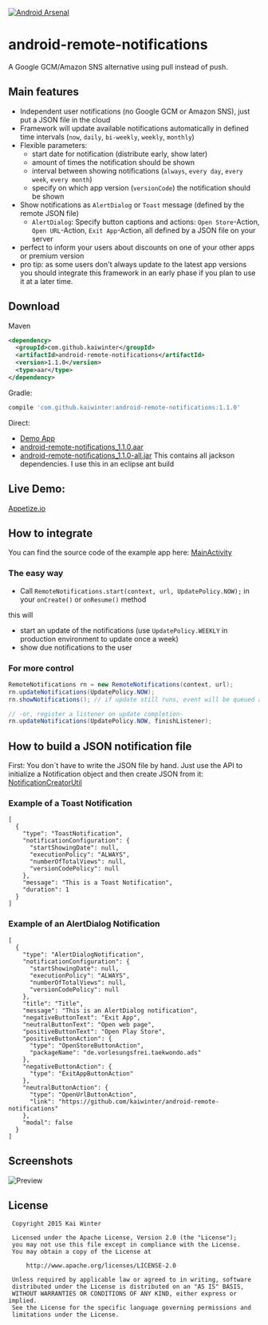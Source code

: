 [![Android Arsenal](https://img.shields.io/badge/Android%20Arsenal-android--remote--notifications-green.svg?style=flat)](https://android-arsenal.com/details/1/2058)
# android-remote-notifications
A Google GCM/Amazon SNS alternative using pull instead of push.
## Main features
- Independent user notifications (no Google GCM or Amazon SNS), just put a JSON file in the cloud
- Framework will update available notifications automatically in defined time intervals (`now`, `daily`, `bi-weekly`, `weekly`, `monthly`)
- Flexible parameters:
  - start date for notification (distribute early, show later)
  - amount of times the notification should be shown
  - interval between showing notifications (`always`, `every day`, `every week`, `every month`)
  - specify on which app version (`versionCode`) the notification should be shown
- Show notifications as `AlertDialog` or `Toast` message (defined by the remote JSON file)
  - `AlertDialog`: Specify button captions and actions: `Open Store`-Action, `Open URL`-Action, `Exit App`-Action, all defined by a JSON file on your server
- perfect to inform your users about discounts on one of your other apps or premium version
- pro tip: as some users don't always update to the latest app versions you should integrate this framework in an early phase if you plan to use it at a later time.

## Download
Maven
```xml
<dependency>
  <groupId>com.github.kaiwinter</groupId>
  <artifactId>android-remote-notifications</artifactId>
  <version>1.1.0</version>
  <type>aar</type>
</dependency>
```  
Gradle:
```groovy
compile 'com.github.kaiwinter:android-remote-notifications:1.1.0'
```
Direct:
- [Demo App](https://github.com/kaiwinter/android-remote-notifications/releases/download/v1.1.0/remotenotifications-example-1.1.0.apk)
- [android-remote-notifications_1.1.0.aar](https://github.com/kaiwinter/android-remote-notifications/releases/download/v1.1.0/android-remote-notifications-1.1.0.aar)
- [android-remote-notifications_1.1.0-all.jar](https://github.com/kaiwinter/android-remote-notifications/releases/download/v1.1.0/android-remote-notifications-1.1.0-all.jar) This contains all jackson dependencies. I use this in an eclipse ant build

## Live Demo:
[Appetize.io](https://appetize.io/app/efkur5jaxuztahp6wtc5n65x74)

## How to integrate
You can find the source code of the example app here: [MainActivity](https://github.com/kaiwinter/android-remote-notifications/blob/master/example/src/main/java/com/github/kaiwinter/androidremotenotifications/example/MainActivity.java)
### The easy way
- Call `RemoteNotifications.start(context, url, UpdatePolicy.NOW);` in your `onCreate()` or `onResume()` method

this will
- start an update of the notifications (use `UpdatePolicy.WEEKLY` in production environment to update once a week)
- show due notifications to the user
 
### For more control
```java
RemoteNotifications rn = new RemoteNotifications(context, url);
rn.updateNotifications(UpdatePolicy.NOW);
rn.showNotifications(); // if update still runs, event will be queued and carried out later

// -or, register a listener on update completion-
rn.updateNotifications(UpdatePolicy.NOW, finishListener);
```

## How to build a JSON notification file
First: You don´t have to write the JSON file by hand. Just use the API to initialize a Notification object and then create JSON from it: [NotificationCreatorUtil ](https://github.com/kaiwinter/android-remote-notifications/blob/master/notification-creator-util/src/main/java/com/github/kaiwinter/androidremotenotifications/util/NotificationCreatorUtil.java)
### Example of a Toast Notification
```
[
  {
    "type": "ToastNotification",
    "notificationConfiguration": {
      "startShowingDate": null,
      "executionPolicy": "ALWAYS",
      "numberOfTotalViews": null,
      "versionCodePolicy": null
    },
    "message": "This is a Toast Notification",
    "duration": 1
  }
]
```
### Example of an AlertDialog Notification
```
[
  {
    "type": "AlertDialogNotification",
    "notificationConfiguration": {
      "startShowingDate": null,
      "executionPolicy": "ALWAYS",
      "numberOfTotalViews": null,
      "versionCodePolicy": null
    },
    "title": "Title",
    "message": "This is an AlertDialog notification",
    "negativeButtonText": "Exit App",
    "neutralButtonText": "Open web page",
    "positiveButtonText": "Open Play Store",
    "positiveButtonAction": {
      "type": "OpenStoreButtonAction",
      "packageName": "de.vorlesungsfrei.taekwondo.ads"
    },
    "negativeButtonAction": {
      "type": "ExitAppButtonAction"
    },
    "neutralButtonAction": {
      "type": "OpenUrlButtonAction",
      "link": "https://github.com/kaiwinter/android-remote-notifications"
    },
    "modal": false
  }
]
```

## Screenshots
![Preview](http://i.imgur.com/Hp1aowm.png)

## License
     Copyright 2015 Kai Winter
     
     Licensed under the Apache License, Version 2.0 (the "License");
     you may not use this file except in compliance with the License.
     You may obtain a copy of the License at
     
         http://www.apache.org/licenses/LICENSE-2.0
     
     Unless required by applicable law or agreed to in writing, software
     distributed under the License is distributed on an "AS IS" BASIS,
     WITHOUT WARRANTIES OR CONDITIONS OF ANY KIND, either express or implied.
     See the License for the specific language governing permissions and
     limitations under the License.
